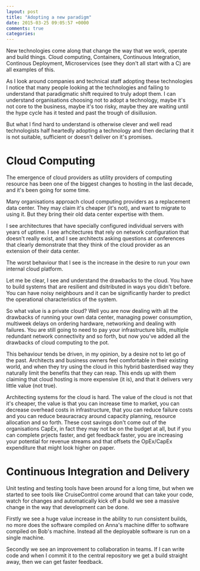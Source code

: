 ```yaml
---
layout: post
title: "Adopting a new paradigm"
date: 2015-03-25 09:05:57 +0000
comments: true
categories: 
---
```


New technologies come along that change the way that we work, operate and build things.  Cloud computing, Containers, Continuous Integration, Continous Deployment, Microservices (see they don't all start with a C) are all examples of this.

As I look around companies and technical staff adopting these technologies I notice that many people looking at the technologies and failing to understand that paradigmatic shift required to truly adopt them.  I can understand organisations choosing not to adopt a technology, maybe it's not core to the business, maybe it's too risky, maybe they are waiting until the hype cycle has it tested and past the trough of disillusion.

But what I find hard to understand is otherwise clever and well read technologists half heartedly adopting a technology and then declaring that it is not suitable, sufficient or doesn't deliver on it's promises.

# Cloud Computing

The emergence of cloud providers as utility providers of computing resource has been one of the biggest changes to hosting in the last decade, and it's been going for some time.

Many organisations approach cloud computing providers as a replacement data center.  They may claim it's cheaper (it's not), and want to migrate to using it.  But they bring their old data center expertise with them.

I see architectures that have specially configured individual servers with years of uptime.  I see arhcitectures that rely on network configuration that doesn't really exist, and I see architects asking questions at conferences that clearly demonstrate that they think of the cloud provider as an extension of their data center.

The worst behaviour that I see is the increase in the desire to run your own internal cloud platform.

Let me be clear, I see and understand the drawbacks to the cloud.  You have to build systems that are resilient and dsitributed in ways you didn't before.  You can have noisy neighbours and it can be significantly harder to predict the operational characteristics of the system.

So what value is a private cloud?  Well you are now dealing with all the drawbacks of running your own data center, managing power consumption, multiweek delays on ordering hardware, networking and dealing with failures.  You are still going to need to pay your infrastructure bills, multiple redundant network connectivity and so forth, but now you've added all the drawbacks of cloud computing to the pot.

This behaviour tends be driven, in my opinion, by a desire not to let go of the past.  Architects and business owners feel comfortable in their existing world, and when they try using the cloud in this hybrid basterdised way they naturally limit the benefits that they can reap.  This ends up with them claiming that cloud hosting is more expensive (it is), and that it delivers very little value (not true).

Architecting systems for the cloud is hard.  The value of the cloud is not that it's cheaper, the value is that you can increase time to market, you can decrease overhead costs in infrastructure, that you can reduce failure costs and you can reduce beauracracy around capacity planning, resource allocation and so forth.  These cost savings don't come out of the organisations CapEx, in fact they may not be on the budget at all, but if you can complete prjects faster, and get feedback faster, you are increasing your potential for revenue streams and that offsets the OpEx/CapEx expenditure that might look higher on paper.

# Continuous Integration and Delivery

Unit testing and testing tools have been around for a long time, but when we started to see tools like CruiseControl come around that can take your code, watch for changes and automatically kick off a build we see a massive change in the way that development can be done.

Firstly we see a huge value increase in the ability to run consistent builds, no more does the software compiled on Anna's machine differ to software compiled on Bob's machine.  Instead all the deployable software is run on a single machine.

Secondly we see an improvement to collaboration in teams.  If I can write code and when I commit it to the central repository we get a build straight away, then we can get faster feedback.
